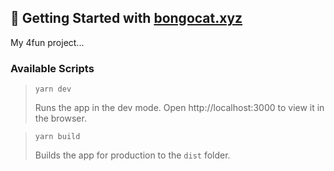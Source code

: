 ## 👋 Getting Started with [bongocat.xyz](https://bongocat.xyz/ "CATS!!!")

My 4fun project...

### Available Scripts

> `yarn dev`
>
> Runs the app in the dev mode. Open http://localhost:3000 to view it in the browser.

> `yarn build`
>
> Builds the app for production to the `dist` folder.